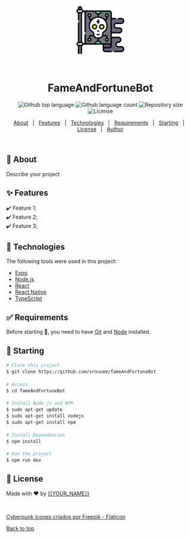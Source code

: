 <div align="center" id="top"> 
  <img src="./bandeira(128x128).png" alt="FameAndFortuneBot" />

  &#xa0;

  <!-- <a href="https://discordbotv14.netlify.app">Demo</a> -->
</div>

<h1 align="center">FameAndFortuneBot</h1>

<p align="center">
  <img alt="Github top language" src="https://img.shields.io/github/languages/top/srnuvem/fameAndFortuneBot?color=56BEB8">

  <img alt="Github language count" src="https://img.shields.io/github/languages/count/srnuvem/fameAndFortuneBot?color=56BEB8">

  <img alt="Repository size" src="https://img.shields.io/github/repo-size/srnuvem/fameAndFortuneBot?color=56BEB8">

  <img alt="License" src="https://img.shields.io/github/license/srnuvem/fameAndFortuneBot?color=56BEB8">

  <!-- <img alt="Github issues" src="https://img.shields.io/github/issues/srnuvem/fameAndFortuneBot?color=56BEB8" /> -->

  <!-- <img alt="Github forks" src="https://img.shields.io/github/forks/srnuvem/fameAndFortuneBot?color=56BEB8" /> -->

  <!-- <img alt="Github stars" src="https://img.shields.io/github/stars/srnuvem/fameAndFortuneBot?color=56BEB8" /> -->
</p>

<!-- Status -->

<!-- <h4 align="center"> 
	🚧  Discordbotv14 🚀 Under construction...  🚧
</h4> 

<hr> -->

<p align="center">
  <a href="#dart-about">About</a> &#xa0; | &#xa0; 
  <a href="#sparkles-features">Features</a> &#xa0; | &#xa0;
  <a href="#rocket-technologies">Technologies</a> &#xa0; | &#xa0;
  <a href="#white_check_mark-requirements">Requirements</a> &#xa0; | &#xa0;
  <a href="#checkered_flag-starting">Starting</a> &#xa0; | &#xa0;
  <a href="#memo-license">License</a> &#xa0; | &#xa0;
  <a href="https://github.com/srnuvem" target="_blank">Author</a>
</p>

<br>

## :dart: About ##

Describe your project

## :sparkles: Features ##

:heavy_check_mark: Feature 1;\
:heavy_check_mark: Feature 2;\
:heavy_check_mark: Feature 3;

## :rocket: Technologies ##

The following tools were used in this project:

- [Expo](https://expo.io/)
- [Node.js](https://nodejs.org/en/)
- [React](https://pt-br.reactjs.org/)
- [React Native](https://reactnative.dev/)
- [TypeScript](https://www.typescriptlang.org/)

## :white_check_mark: Requirements ##

Before starting :checkered_flag:, you need to have [Git](https://git-scm.com) and [Node](https://nodejs.org/en/) installed.

## :checkered_flag: Starting ##

```bash
# Clone this project
$ git clone https://github.com/srnuvem/fameAndFortuneBot

# Access
$ cd fameAndFortuneBot

# Install Node.js and NPM
$ sudo apt-get update
$ sudo apt-get install nodejs
$ sudo apt-get install npm

# Install Dependencies
$ npm install

# Run the project
$ npm run dev

```

## :memo: License ##


Made with :heart: by <a href="https://github.com/srnuvem" target="_blank">{{YOUR_NAME}}</a>

&#xa0;

<a href="https://www.flaticon.com/br/icones-gratis/cyberpunk" title="cyberpunk ícones">Cyberpunk ícones criados por Freepik - Flaticon</a>

<a href="#top">Back to top</a>



